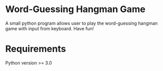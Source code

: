 # Word-Guessing Hangman Game

A small python program allows user to play the word-guessing hangman game with input from keyboard. Have fun!

# Requirements

Python version >= 3.0

